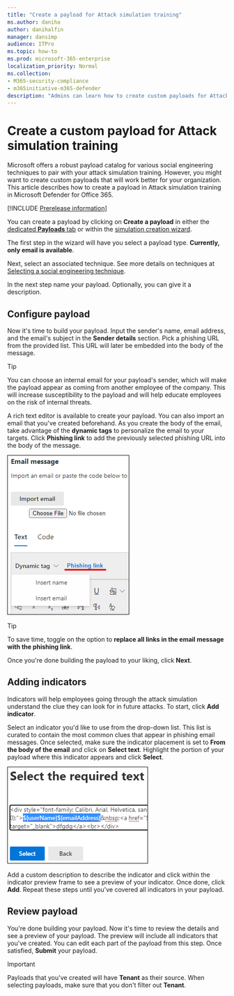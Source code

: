 ```yaml
---
title: "Create a payload for Attack simulation training"
ms.author: daniha
author: danihalfin
manager: dansimp
audience: ITPro
ms.topic: how-to
ms.prod: microsoft-365-enterprise
localization_priority: Normal
ms.collection: 
- M365-security-compliance
- m365initiative-m365-defender
description: "Admins can learn how to create custom payloads for Attack simulation training in Microsoft Defender for Office 365."
---
```


# Create a custom payload for Attack simulation training

Microsoft offers a robust payload catalog for various social engineering techniques to pair with your attack simulation training. However, you might want to create custom payloads that will work better for your organization. This article describes how to create a payload in Attack simulation training in Microsoft Defender for Office 365.

[!INCLUDE [Prerelease information](../includes/prerelease.md)]

You can create a payload by clicking on **Create a payload** in either the [dedicated **Payloads** tab](https://security.microsoft.com/attacksimulator?viewid=payload) or within the [simulation creation wizard](attack-simulation-training.md#selecting-a-payload).

The first step in the wizard will have you select a payload type. **Currently, only email is available**.

Next, select an associated technique. See more details on techniques at [Selecting a social engineering technique](attack-simulation-training.md#selecting-a-social-engineering-technique).

In the next step name your payload. Optionally, you can give it a description.

## Configure payload

Now it's time to build your payload. Input the sender's name, email address, and the email's subject in the **Sender details** section. Pick a phishing URL from the provided list. This URL will later be embedded into the body of the message.

> [!TIP]
> You can choose an internal email for your payload's sender, which will make the payload appear as coming from another employee of the company. This will increase susceptibility to the payload and will help educate employees on the risk of internal threats.

A rich text editor is available to create your payload. You can also import an email that you've created beforehand. As you create the body of the email, take advantage of the **dynamic tags** to personalize the email to your targets. Click **Phishing link** to add the previously selected phishing URL into the body of the message.

![Phishing link and dynamic tags highlighted in payload creation for Microsoft Defender for Office 365](../../media/attack-sim-preview-payload-email-body.png)

> [!TIP]
> To save time, toggle on the option to **replace all links in the email message with the phishing link**.

Once you're done building the payload to your liking, click **Next**.

## Adding indicators

Indicators will help employees going through the attack simulation understand the clue they can look for in future attacks. To start, click **Add indicator**.

Select an indicator you'd like to use from the drop-down list. This list is curated to contain the most common clues that appear in phishing email messages. Once selected, make sure the indicator placement is set to **From the body of the email** and click on **Select text**. Highlight the portion of your payload where this indicator appears and click **Select**.

![Highlighted text in message body to add to an indicator in attack simulation training](../../media/attack-sim-preview-select-text.png)

Add a custom description to describe the indicator and click within the indicator preview frame to see a preview of your indicator. Once done, click **Add**. Repeat these steps until you've covered all indicators in your payload.

## Review payload

You're done building your payload. Now it's time to review the details and see a preview of your payload. The preview will include all indicators that you've created. You can edit each part of the payload from this step. Once satisfied, **Submit** your payload.

> [!IMPORTANT]
> Payloads that you've created will have **Tenant** as their source. When selecting payloads, make sure that you don't filter out **Tenant**.
